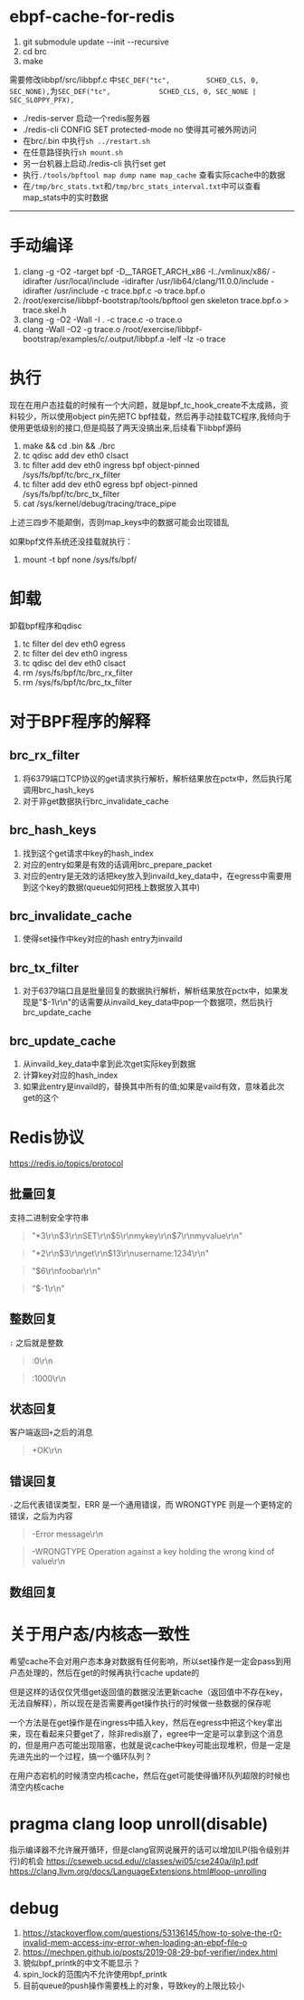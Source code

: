 # ebpf-cache-for-redis

1. git submodule update --init --recursive  
2. cd brc 
3. make

需要修改libbpf/src/libbpf.c 中`SEC_DEF("tc",			SCHED_CLS, 0, SEC_NONE),`为`SEC_DEF("tc",			SCHED_CLS, 0, SEC_NONE | SEC_SLOPPY_PFX),`

- ./redis-server 启动一个redis服务器
- ./redis-cli CONFIG SET protected-mode no 使得其可被外网访问
- 在brc/.bin 中执行`sh ../restart.sh`
- 在任意路径执行`sh mount.sh`
- 另一台机器上启动./redis-cli 执行set get
- 执行`./tools/bpftool map dump name map_cache` 查看实际cache中的数据
- 在`/tmp/brc_stats.txt`和`/tmp/brc_stats_interval.txt`中可以查看map_stats中的实时数据



---
# 手动编译

1. clang -g -O2 -target bpf -D__TARGET_ARCH_x86 -I../vmlinux/x86/ -idirafter /usr/local/include -idirafter /usr/lib64/clang/11.0.0/include -idirafter /usr/include  -c trace.bpf.c -o trace.bpf.o 
2. /root/exercise/libbpf-bootstrap/tools/bpftool gen skeleton trace.bpf.o > trace.skel.h 
3. clang -g -O2 -Wall -I . -c trace.c -o trace.o 
4. clang -Wall -O2 -g trace.o /root/exercise/libbpf-bootstrap/examples/c/.output/libbpf.a  -lelf -lz -o trace  

# 执行
现在在用户态挂载的时候有一个大问题，就是bpf_tc_hook_create不太成熟，资料较少，所以使用object pin先把TC bpf挂载，然后再手动挂载TC程序,我倾向于使用更低级别的接口,但是捣鼓了两天没搞出来,后续看下libbpf源码
1. make && cd .bin && ./brc
2. tc qdisc add dev eth0 clsact 
3. tc filter add dev eth0 ingress bpf object-pinned /sys/fs/bpf/tc/brc_rx_filter
4. tc filter add dev eth0 egress bpf object-pinned /sys/fs/bpf/tc/brc_tx_filter
5. cat /sys/kernel/debug/tracing/trace_pipe

上述三四步不能颠倒，否则map_keys中的数据可能会出现错乱

如果bpf文件系统还没挂载就执行：
1. mount -t bpf none /sys/fs/bpf/

# 卸载
卸载bpf程序和qdisc
1. tc filter del dev eth0 egress
2. tc filter del dev eth0 ingress
3. tc qdisc del dev eth0 clsact
4. rm /sys/fs/bpf/tc/brc_rx_filter
5. rm /sys/fs/bpf/tc/brc_tx_filter

# 对于BPF程序的解释
## brc_rx_filter
1. 将6379端口TCP协议的get请求执行解析，解析结果放在pctx中，然后执行尾调用brc_hash_keys
2. 对于非get数据执行brc_invalidate_cache

## brc_hash_keys
1. 找到这个get请求中key的hash_index
2. 对应的entry如果是有效的话调用brc_prepare_packet
3. 对应的entry是无效的话把key放入到invaild_key_data中，在egress中需要用到这个key的数据(queue如何把栈上数据放入其中)
## brc_invalidate_cache
1. 使得set操作中key对应的hash entry为invaild
## brc_tx_filter
1. 对于6379端口且是批量回复的数据执行解析，解析结果放在pctx中，如果发现是"$-1\r\n"的话需要从invaild_key_data中pop一个数据项，然后执行brc_update_cache
## brc_update_cache
1. 从invaild_key_data中拿到此次get实际key到数据
2. 计算key对应的hash_index
3. 如果此entry是invaild的，替换其中所有的值;如果是vaild有效，意味着此次get的这个


# Redis协议
https://redis.io/topics/protocol
## 批量回复
支持二进制安全字符串
> "*3\r\n$3\r\nSET\r\n$5\r\nmykey\r\n$7\r\nmyvalue\r\n"

> "*2\r\n$3\r\nget\r\n$13\r\nusername:1234\r\n"

> "$6\r\nfoobar\r\n"

> "$-1\r\n"

## 整数回复
`:` 之后就是整数
> :0\r\n

> :1000\r\n


## 状态回复
客户端返回`+`之后的消息
> +OK\r\n

## 错误回复
`-`之后代表错误类型，ERR 是一个通用错误，而 WRONGTYPE 则是一个更特定的错误，之后为内容
> -Error message\r\n

> -WRONGTYPE Operation against a key holding the wrong kind of value\r\n

## 数组回复


# 关于用户态/内核态一致性
希望cache不会对用户态本身对数据有任何影响，所以set操作是一定会pass到用户态处理的，然后在get的时候再执行cache update的

但是这样的话仅仅凭借get返回值的数据没法更新cache（返回值中不存在key，无法自解释），所以现在是否需要再get操作执行的时候做一些数据的保存呢

一个方法是在get操作是在ingress中插入key，然后在egress中把这个key拿出来，现在看起来只要get了，除非redis崩了，egree中一定是可以拿到这个消息的，但是用户态可能出现阻塞，也就是说cache中key可能出现堆积，但是一定是先进先出的一个过程，搞一个循环队列？

在用户态宕机的时候清空内核cache，然后在get可能使得循环队列超限的时候也清空内核cache

# pragma clang loop unroll(disable)
指示编译器不允许展开循环，但是clang官网说展开的话可以增加ILP(指令级别并行)的机会 
https://cseweb.ucsd.edu//classes/wi05/cse240a/ilp1.pdf
https://clang.llvm.org/docs/LanguageExtensions.html#loop-unrolling

# debug
1. https://stackoverflow.com/questions/53136145/how-to-solve-the-r0-invalid-mem-access-inv-error-when-loading-an-ebpf-file-o
2. https://mechpen.github.io/posts/2019-08-29-bpf-verifier/index.html
3. 貌似bpf_printk的中文不能显示？
4. spin_lock的范围内不允许使用bpf_printk
5. 目前queue的push操作需要栈上的对象，导致key的上限比较小